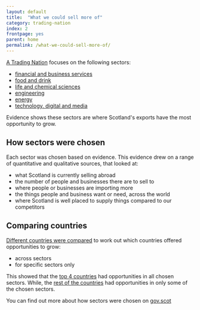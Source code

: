 ```yaml
---
layout: default
title:  "What we could sell more of"
category: trading-nation
index: 2
frontpage: yes
parent: home
permalink: /what-we-could-sell-more-of/
---
```


[A Trading Nation](https://www.gov.scot/publications/scotland-a-trading-nation/) focuses on the following sectors:

*	[financial and business services](https://tradingnation.mygov.scot/sectors/financial-and-business/)
*	[food and drink](https://tradingnation.mygov.scot/sectors/food-and-drink/)  
*	[life and chemical sciences](https://tradingnation.mygov.scot/sectors/science/)  
*	[engineering](https://tradingnation.mygov.scot/sectors/engineering/)  
*	[energy](https://tradingnation.mygov.scot/sectors/energy/)  
*	[technology, digital and media](https://tradingnation.mygov.scot/sectors/technology/)

Evidence shows these sectors are where Scotland's exports have the most opportunity to grow.

## How sectors were chosen
Each sector was chosen based on evidence. This evidence drew on a range of quantitative and qualitative sources, that looked at:

* what Scotland is currently selling abroad
* the number of people and businesses there are to sell to
* where people or businesses are importing more
* the things people and business want or need, across the world
* where Scotland is well placed to supply things compared to our competitors

## Comparing countries
[Different countries were compared](https://tradingnation.mygov.scot/country-profiles/) to work out which countries offered opportunities to grow:

* across sectors
* for specific sectors only

This showed that the [top 4 countries](https://tradingnation.mygov.scot/where-we-could-sell-more/) had opportunities in all chosen sectors. While, the [rest of the countries](https://tradingnation.mygov.scot/where-we-could-sell-more/) had opportunities in only some of the chosen sectors.


You can find out more about how sectors were chosen on [gov.scot](https://www.gov.scot/publications/scotland-a-trading-nation/)
